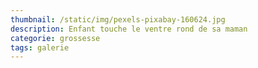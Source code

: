 ```yaml
---
thumbnail: /static/img/pexels-pixabay-160624.jpg
description: Enfant touche le ventre rond de sa maman
categorie: grossesse
tags: galerie
---
```

